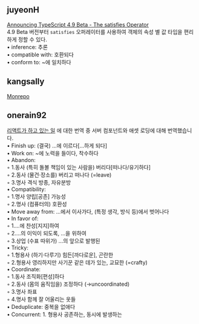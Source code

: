 <h2>juyeonH</h2><a href="https://www.notion.so/study66/Announcing-TypeScript-4-9-Beta-f978e31dd72d4076a6800e7e4b87d182#80fc85a08f894734aafa6c034ace517b">Announcing TypeScript 4.9 Beta - The satisfies Operator</a><br>4.9 Beta 버전부터 <code>satisfies</code> 오퍼레이터를 사용하여 객체의 속성 별 값 타입을 편리하게 정할 수 있다.<br>• inference: 추론<br>• compatible with: 호환되다<br>• conform to: ~에 일치하다<h2>kangsally</h2><a href="https://www.notion.so/study66/Monorepos-1fceae76c1004783bf7fb23f9a26c548">Monrepo</a><h2>onerain92</h2><a href="https://www.notion.so/study66/React-Labs-What-We-ve-Been-Working-On-June-2022-dbb35e435839413a882ee33d8798512f#157541d813774ed6b82742a2d28f8d08">리액트가 하고 있는 일</a> 에 대한 번역 중 서버 컴포넌트와 애셋 로딩에 대해 번역했습니다.<br>• Finish up: (결국) …에 이르다[…하게 되다]<br>• Work on: ~에 노력을 들이다, 착수하다<br>• Abandon: <br>    ◦ 1.동사 (특히 돌볼 책임이 있는 사람을) 버리다[떠나다/유기하다]<br>    ◦ 2.동사 (물건·장소를) 버리고 떠나다 (=leave)<br>    ◦ 3.명사 격식 방종, 자유분방<br>• Compatibility: <br>    ◦ 1.명사 양립[공존] 가능성<br>    ◦ 2.명사 (컴퓨터의) 호환성<br>• Move away from: …에서 이사가다, (특정 생각, 방식 등)에서 벗어나다<br>• In favor of: <br>    ◦ 1.…에 찬성[지지]하여<br>    ◦ 2.…의 이익이 되도록, …을 위하여<br>    ◦ 3.상업 (수표 따위가) …의 앞으로 발행된<br>• Tricky:<br>    ◦ 1.형용사 (하기·다루기) 힘든[까다로운], 곤란한<br>    ◦ 2.형용사 영리하지만 사기꾼 같은 데가 있는, 교묘한 (=crafty)<br>• Coordinate: <br>    ◦ 1.동사 조직화[편성]하다<br>    ◦ 2.동사 (몸의 움직임을) 조정하다 (→uncoordinated)<br>    ◦ 3.명사 좌표<br>    ◦ 4.명사 함께 잘 어울리는 옷들<br>• Deduplicate: 중복을 없애다<br>• Concurrent: 1. 형용사 공존하는, 동시에 발생하는